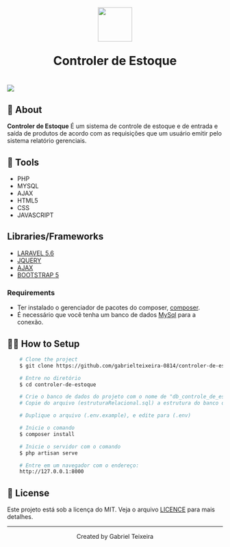 <h1 align="center">
    <img height="80" src="https://img.icons8.com/external-phatplus-lineal-color-phatplus/64/000000/external-concept-digital-service-phatplus-lineal-color-phatplus.png"/>
    <p>Controler de Estoque</p>
</h1>

<h1>
  <img src="public/img/controle-estoque.gif" />
</h1>

## 🚨 About


**Controler de Estoque** 
É um sistema de controle de estoque e de entrada e saída de produtos de acordo com as requisições que um usuário emitir pelo sistema relatório gerenciais.


## 🔨 Tools

- PHP
- MYSQL
- AJAX
- HTML5
- CSS
- JAVASCRIPT

## Libraries/Frameworks

- [LARAVEL 5.6](https://laravel.com/docs/5.6/installation)
- [JQUERY](https://jquery.com/)
- [AJAX](https://www.devmedia.com.br/o-que-e-o-ajax/6702)
- [BOOTSTRAP 5](https://getbootstrap.com/docs/5.0/getting-started/introduction/) 


### Requirements

- Ter instalado o gerenciador de pacotes do composer, [composer](https://getcomposer.org/).
- É necessário que você tenha um banco de dados [MySql](https://www.mysql.com/) para a conexão.

## 👨‍💻 How to Setup

```bash
    # Clone the project
    $ git clone https://github.com/gabrielteixeira-0814/controler-de-estoque.git  
```

```bash
    # Entre no diretório 
    $ cd controler-de-estoque
```

```bash
    # Crie o banco de dados do projeto com o nome de "db_controle_de_estoque"
    # Copie do arquivo (estruturaRelacional.sql) a estrutura do banco de dados
```

```bash
    # Duplique o arquivo (.env.example), e edite para (.env) 
```

```bash
    # Inicie o comando
    $ composer install
```

```bash
    # Inicie o servidor com o comando
    $ php artisan serve
```

```bash
    # Entre em um navegador com o endereço: 
    http://127.0.0.1:8000
```

## 📝 License

Este projeto está sob a licença do MIT. Veja o arquivo <a href="https://github.com/gabrielteixeira-0814/controler-de-estoque/blob/main/LICENCE">LICENCE</a> para mais detalhes.

---

<p align="center">Created by Gabriel Teixeira</p>
